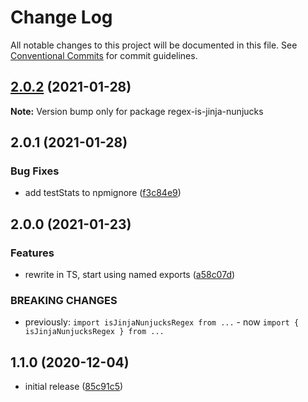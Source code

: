 # Change Log

All notable changes to this project will be documented in this file.
See [Conventional Commits](https://conventionalcommits.org) for commit guidelines.

## [2.0.2](https://github.com/codsen/codsen/compare/regex-is-jinja-nunjucks@2.0.1...regex-is-jinja-nunjucks@2.0.2) (2021-01-28)

**Note:** Version bump only for package regex-is-jinja-nunjucks





## 2.0.1 (2021-01-28)

### Bug Fixes

- add testStats to npmignore ([f3c84e9](https://github.com/codsen/codsen/commit/f3c84e95afc5514214312f913692d85b2e12eb29))

## 2.0.0 (2021-01-23)

### Features

- rewrite in TS, start using named exports ([a58c07d](https://github.com/codsen/codsen/commit/a58c07de67782b699f4534a61fd0fd22e1aac29e))

### BREAKING CHANGES

- previously: `import isJinjaNunjucksRegex from ...` - now `import { isJinjaNunjucksRegex } from ...`

## 1.1.0 (2020-12-04)

- initial release ([85c91c5](https://git.sr.ht/~royston/codsen/commit/85c91c5c4f9fec7aa53e9105f7f758a080a52445))
